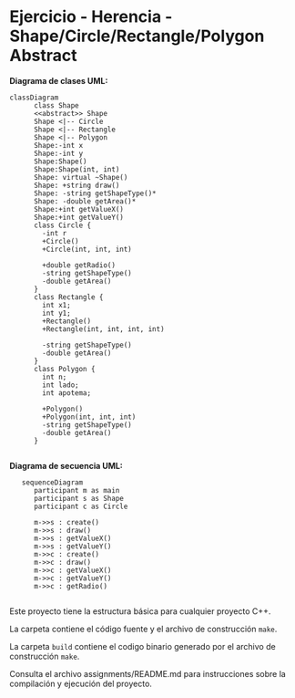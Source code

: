 # Ejercicio - Herencia - Shape/Circle/Rectangle/Polygon Abstract

**Diagrama de clases UML:**

```mermaid
classDiagram
      class Shape
      <<abstract>> Shape
      Shape <|-- Circle
      Shape <|-- Rectangle
      Shape <|-- Polygon
      Shape:-int x
      Shape:-int y
      Shape:Shape()
      Shape:Shape(int, int)
      Shape: virtual ~Shape()
      Shape: +string draw()
      Shape: -string getShapeType()*
      Shape: -double getArea()*
      Shape:+int getValueX()
      Shape:+int getValueY()
      class Circle {
        -int r
        +Circle()
        +Circle(int, int, int)

        +double getRadio()
        -string getShapeType() 
        -double getArea()
      }
      class Rectangle {
        int x1;
        int y1;
        +Rectangle()
        +Rectangle(int, int, int, int)

        -string getShapeType() 
        -double getArea()
      }
      class Polygon {
        int n;
        int lado;
        int apotema;

        +Polygon()
        +Polygon(int, int, int)
        -string getShapeType() 
        -double getArea()
      }
        

```

**Diagrama de secuencia UML:**
```mermaid
   sequenceDiagram
      participant m as main
      participant s as Shape
      participant c as Circle
      
      m->>s : create()
      m->>s : draw()
      m->>s : getValueX()
      m->>s : getValueY()
      m->>c : create()
      m->>c : draw()
      m->>c : getValueX()
      m->>c : getValueY()
      m->>c : getRadio()
      
```

Este proyecto tiene la estructura básica para cualquier proyecto C++. 

La carpeta contiene el código fuente y el archivo de construcción ```make```.

La carpeta `build` contiene el codigo binario generado por el archivo de construcción ```make```.

Consulta el archivo assignments/README.md para instrucciones sobre la compilación y ejecución del proyecto.
